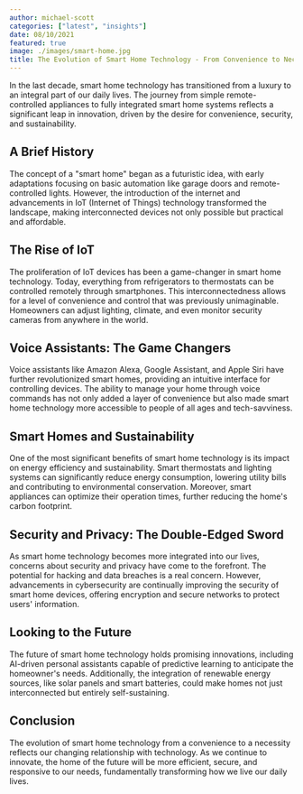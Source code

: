 ```yaml
---
author: michael-scott
categories: ["latest", "insights"]
date: 08/10/2021
featured: true
image: ./images/smart-home.jpg
title: The Evolution of Smart Home Technology - From Convenience to Necessity
---
```


In the last decade, smart home technology has transitioned from a luxury to an integral part of our daily lives. The journey from simple remote-controlled appliances to fully integrated smart home systems reflects a significant leap in innovation, driven by the desire for convenience, security, and sustainability.

## A Brief History

The concept of a "smart home" began as a futuristic idea, with early adaptations focusing on basic automation like garage doors and remote-controlled lights. However, the introduction of the internet and advancements in IoT (Internet of Things) technology transformed the landscape, making interconnected devices not only possible but practical and affordable.

## The Rise of IoT

The proliferation of IoT devices has been a game-changer in smart home technology. Today, everything from refrigerators to thermostats can be controlled remotely through smartphones. This interconnectedness allows for a level of convenience and control that was previously unimaginable. Homeowners can adjust lighting, climate, and even monitor security cameras from anywhere in the world.

## Voice Assistants: The Game Changers

Voice assistants like Amazon Alexa, Google Assistant, and Apple Siri have further revolutionized smart homes, providing an intuitive interface for controlling devices. The ability to manage your home through voice commands has not only added a layer of convenience but also made smart home technology more accessible to people of all ages and tech-savviness.

## Smart Homes and Sustainability

One of the most significant benefits of smart home technology is its impact on energy efficiency and sustainability. Smart thermostats and lighting systems can significantly reduce energy consumption, lowering utility bills and contributing to environmental conservation. Moreover, smart appliances can optimize their operation times, further reducing the home's carbon footprint.

## Security and Privacy: The Double-Edged Sword

As smart home technology becomes more integrated into our lives, concerns about security and privacy have come to the forefront. The potential for hacking and data breaches is a real concern. However, advancements in cybersecurity are continually improving the security of smart home devices, offering encryption and secure networks to protect users' information.

## Looking to the Future

The future of smart home technology holds promising innovations, including AI-driven personal assistants capable of predictive learning to anticipate the homeowner's needs. Additionally, the integration of renewable energy sources, like solar panels and smart batteries, could make homes not just interconnected but entirely self-sustaining.

## Conclusion

The evolution of smart home technology from a convenience to a necessity reflects our changing relationship with technology. As we continue to innovate, the home of the future will be more efficient, secure, and responsive to our needs, fundamentally transforming how we live our daily lives.
